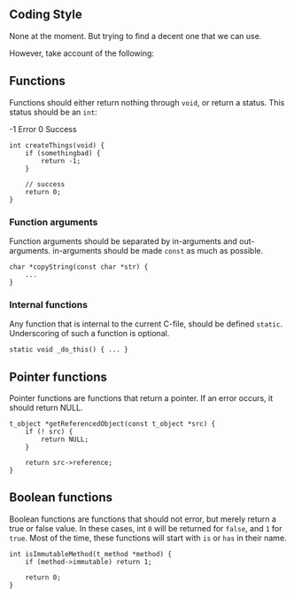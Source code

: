 Coding Style
-------------
None at the moment. But trying to find a decent one that we can use.

However, take account of the following:


## Functions
Functions should either return nothing through `void`, or return a status. This status should be an `int`:

   -1  Error
    0  Success
    
    int createThings(void) {
        if (somethingbad) {
            return -1;
        }
        
        // success
        return 0;
    }

    
### Function arguments
Function arguments should be separated by in-arguments and out-arguments. in-arguments should be made `const` as much 
as possible.

    char *copyString(const char *str) {
        ...
    }


### Internal functions
Any function that is internal to the current C-file, should be defined `static`. Underscoring of such a function is 
optional.

    static void _do_this() { ... }
    
## Pointer functions
Pointer functions are functions that return a pointer. If an error occurs, it should return NULL.

    t_object *getReferencedObject(const t_object *src) {
        if (! src) {
            return NULL;
        }
        
        return src->reference;
    }

## Boolean functions
Boolean functions are functions that should not error, but merely return a true or false value. In these cases, int `0` 
will be returned for `false`, and `1` for `true`.
Most of the time, these functions will start with `is` or `has` in their name.

    int isImmutableMethod(t_method *method) {
        if (method->immutable) return 1;
        
        return 0;
    }
